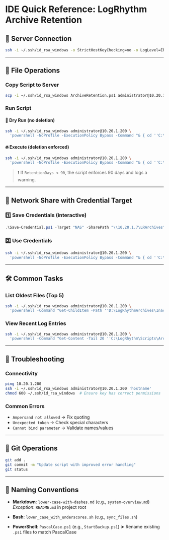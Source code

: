 # IDE Quick Reference: LogRhythm Archive Retention

## 🔐 Server Connection
```bash
ssh -i ~/.ssh/id_rsa_windows -o StrictHostKeyChecking=no -o LogLevel=ERROR administrator@10.20.1.200
```

---

## 📂 File Operations

### Copy Script to Server
```bash
scp -i ~/.ssh/id_rsa_windows ArchiveRetention.ps1 administrator@10.20.1.200:'C:/LogRhythm/Scripts/ArchiveV2/'
```

### Run Script

#### 🧪 Dry Run (no deletion)
```bash
ssh -i ~/.ssh/id_rsa_windows administrator@10.20.1.200 \
  'powershell -NoProfile -ExecutionPolicy Bypass -Command "& { cd ''C:\LogRhythm\Scripts\ArchiveV2''; .\ArchiveRetention.ps1 -ArchivePath ''D:\LogRhythmArchives\InactiveTest'' -RetentionDays 20 -Verbose }"'
```

#### 🔥 Execute (deletion enforced)
```bash
ssh -i ~/.ssh/id_rsa_windows administrator@10.20.1.200 \
  'powershell -NoProfile -ExecutionPolicy Bypass -Command "& { cd ''C:\LogRhythm\Scripts\ArchiveV2''; .\ArchiveRetention.ps1 -ArchivePath ''D:\LogRhythmArchives\InactiveTest'' -RetentionDays 20 -Execute -Verbose }"'
```
> ❗ If `RetentionDays < 90`, the script enforces 90 days and logs a warning.

---

## 📁 Network Share with Credential Target

### 1️⃣ Save Credentials (interactive)
```powershell
.\Save-Credential.ps1 -Target "NAS" -SharePath "\\10.20.1.7\LRArchives"
```

### 2️⃣ Use Credentials
```bash
ssh -i ~/.ssh/id_rsa_windows administrator@10.20.1.200 \
  'powershell -NoProfile -ExecutionPolicy Bypass -Command "& { cd ''C:\LogRhythm\Scripts\ArchiveV2''; .\ArchiveRetention.ps1 -CredentialTarget ''10.20.1.7'' -RetentionDays 180 -Execute }"'
```

---

## 🛠 Common Tasks

### List Oldest Files (Top 5)
```bash
ssh -i ~/.ssh/id_rsa_windows administrator@10.20.1.200 \
  'powershell -Command "Get-ChildItem -Path ''D:\LogRhythmArchives\InactiveTest'' -Recurse -File | Sort-Object LastWriteTime | Select-Object -First 5 FullName, LastWriteTime, @{Name=''DaysOld'';Expression={[math]::Round(((Get-Date) - $_.LastWriteTime).TotalDays, 2)}} | Format-Table -AutoSize"'
```

### View Recent Log Entries
```bash
ssh -i ~/.ssh/id_rsa_windows administrator@10.20.1.200 \
  'powershell -Command "Get-Content -Tail 20 ''C:\LogRhythm\Scripts\ArchiveV2\ArchiveRetention.log''"'
```

---

## 🧯 Troubleshooting

### Connectivity
```bash
ping 10.20.1.200
ssh -i ~/.ssh/id_rsa_windows administrator@10.20.1.200 'hostname'
chmod 600 ~/.ssh/id_rsa_windows  # Ensure key has correct permissions
```

### Common Errors
- `Ampersand not allowed` → Fix quoting
- `Unexpected token` → Check special characters
- `Cannot bind parameter` → Validate names/values

---

## 🔧 Git Operations
```bash
git add .
git commit -m "Update script with improved error handling"
git status
```

---

## 🧾 Naming Conventions

- **Markdown**: `lower-case-with-dashes.md` (e.g., `system-overview.md`)
  _Exception_: `README.md` in project root

- **Bash**: `lower_case_with_underscores.sh` (e.g., `sync_files.sh`)
- **PowerShell**: `PascalCase.ps1` (e.g., `StartBackup.ps1`)
  ➤ Rename existing `.ps1` files to match PascalCase
